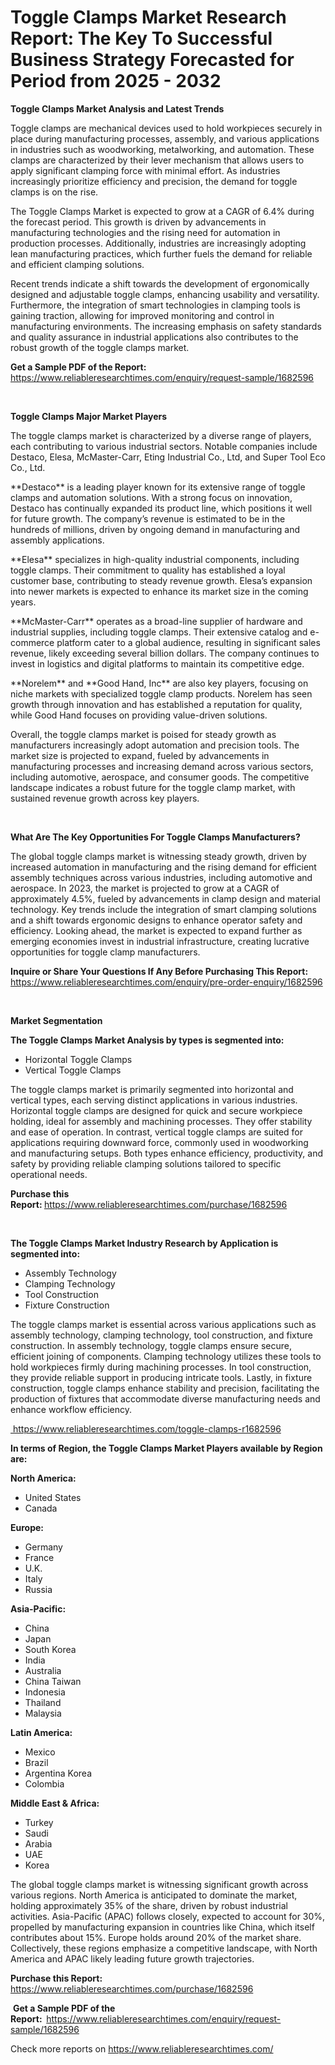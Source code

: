 <p><h1>Toggle Clamps Market Research Report: The Key To Successful Business Strategy Forecasted for Period from 2025 - 2032</h1></p><p><strong>Toggle Clamps Market Analysis and Latest Trends</strong></p>
<p><p>Toggle clamps are mechanical devices used to hold workpieces securely in place during manufacturing processes, assembly, and various applications in industries such as woodworking, metalworking, and automation. These clamps are characterized by their lever mechanism that allows users to apply significant clamping force with minimal effort. As industries increasingly prioritize efficiency and precision, the demand for toggle clamps is on the rise.</p><p>The Toggle Clamps Market is expected to grow at a CAGR of 6.4% during the forecast period. This growth is driven by advancements in manufacturing technologies and the rising need for automation in production processes. Additionally, industries are increasingly adopting lean manufacturing practices, which further fuels the demand for reliable and efficient clamping solutions.</p><p>Recent trends indicate a shift towards the development of ergonomically designed and adjustable toggle clamps, enhancing usability and versatility. Furthermore, the integration of smart technologies in clamping tools is gaining traction, allowing for improved monitoring and control in manufacturing environments. The increasing emphasis on safety standards and quality assurance in industrial applications also contributes to the robust growth of the toggle clamps market.</p></p>
<p><strong>Get a Sample PDF of the Report:&nbsp;</strong> <a href="https://www.reliableresearchtimes.com/enquiry/request-sample/1682596?utm_campaign=2310&utm_medium=2&utm_source=Github&utm_content=ia&utm_term=16022025&utm_id=toggle-clamps">https://www.reliableresearchtimes.com/enquiry/request-sample/1682596</a></p>
<p>&nbsp;</p>
<p><strong>Toggle Clamps Major Market Players</strong></p>
<p><p>The toggle clamps market is characterized by a diverse range of players, each contributing to various industrial sectors. Notable companies include Destaco, Elesa, McMaster-Carr, Eting Industrial Co., Ltd, and Super Tool Eco Co., Ltd.</p><p>**Destaco** is a leading player known for its extensive range of toggle clamps and automation solutions. With a strong focus on innovation, Destaco has continually expanded its product line, which positions it well for future growth. The company’s revenue is estimated to be in the hundreds of millions, driven by ongoing demand in manufacturing and assembly applications.</p><p>**Elesa** specializes in high-quality industrial components, including toggle clamps. Their commitment to quality has established a loyal customer base, contributing to steady revenue growth. Elesa’s expansion into newer markets is expected to enhance its market size in the coming years.</p><p>**McMaster-Carr** operates as a broad-line supplier of hardware and industrial supplies, including toggle clamps. Their extensive catalog and e-commerce platform cater to a global audience, resulting in significant sales revenue, likely exceeding several billion dollars. The company continues to invest in logistics and digital platforms to maintain its competitive edge.</p><p>**Norelem** and **Good Hand, Inc** are also key players, focusing on niche markets with specialized toggle clamp products. Norelem has seen growth through innovation and has established a reputation for quality, while Good Hand focuses on providing value-driven solutions.</p><p>Overall, the toggle clamps market is poised for steady growth as manufacturers increasingly adopt automation and precision tools. The market size is projected to expand, fueled by advancements in manufacturing processes and increasing demand across various sectors, including automotive, aerospace, and consumer goods. The competitive landscape indicates a robust future for the toggle clamp market, with sustained revenue growth across key players.</p></p>
<p>&nbsp;</p>
<p><strong>What Are The Key Opportunities For Toggle Clamps Manufacturers?</strong></p>
<p><p>The global toggle clamps market is witnessing steady growth, driven by increased automation in manufacturing and the rising demand for efficient assembly techniques across various industries, including automotive and aerospace. In 2023, the market is projected to grow at a CAGR of approximately 4.5%, fueled by advancements in clamp design and material technology. Key trends include the integration of smart clamping solutions and a shift towards ergonomic designs to enhance operator safety and efficiency. Looking ahead, the market is expected to expand further as emerging economies invest in industrial infrastructure, creating lucrative opportunities for toggle clamp manufacturers.</p></p>
<p><strong>Inquire or Share Your Questions If Any Before Purchasing This Report:</strong> <a href="https://www.reliableresearchtimes.com/enquiry/pre-order-enquiry/1682596?utm_campaign=2310&utm_medium=2&utm_source=Github&utm_content=ia&utm_term=16022025&utm_id=toggle-clamps">https://www.reliableresearchtimes.com/enquiry/pre-order-enquiry/1682596</a></p>
<p>&nbsp;</p>
<p><strong>Market Segmentation</strong></p>
<p><strong>The Toggle Clamps Market Analysis by types is segmented into:</strong></p>
<p><ul><li>Horizontal Toggle Clamps</li><li>Vertical Toggle Clamps</li></ul></p>
<p><p>The toggle clamps market is primarily segmented into horizontal and vertical types, each serving distinct applications in various industries. Horizontal toggle clamps are designed for quick and secure workpiece holding, ideal for assembly and machining processes. They offer stability and ease of operation. In contrast, vertical toggle clamps are suited for applications requiring downward force, commonly used in woodworking and manufacturing setups. Both types enhance efficiency, productivity, and safety by providing reliable clamping solutions tailored to specific operational needs.</p></p>
<p><strong>Purchase this Report:&nbsp;</strong><a href="https://www.reliableresearchtimes.com/purchase/1682596?utm_campaign=2310&utm_medium=2&utm_source=Github&utm_content=ia&utm_term=16022025&utm_id=toggle-clamps">https://www.reliableresearchtimes.com/purchase/1682596</a></p>
<p>&nbsp;</p>
<p><strong>The Toggle Clamps Market Industry Research by Application is segmented into:</strong></p>
<p><ul><li>Assembly Technology</li><li>Clamping Technology</li><li>Tool Construction</li><li>Fixture Construction</li></ul></p>
<p><p>The toggle clamps market is essential across various applications such as assembly technology, clamping technology, tool construction, and fixture construction. In assembly technology, toggle clamps ensure secure, efficient joining of components. Clamping technology utilizes these tools to hold workpieces firmly during machining processes. In tool construction, they provide reliable support in producing intricate tools. Lastly, in fixture construction, toggle clamps enhance stability and precision, facilitating the production of fixtures that accommodate diverse manufacturing needs and enhance workflow efficiency.</p></p>
<p><a href="https://www.reliableresearchtimes.com/toggle-clamps-r1682596?utm_campaign=2310&utm_medium=2&utm_source=Github&utm_content=ia&utm_term=16022025&utm_id=toggle-clamps">&nbsp;https://www.reliableresearchtimes.com/toggle-clamps-r1682596</a></p>
<p><strong>In terms of Region, the Toggle Clamps Market Players available by Region are:</strong></p>
<p>
    <p> <strong> North America: </strong>
        <ul>
            <li>United States</li>
            <li>Canada</li>
        </ul>
        </p> 
    <p> <strong> Europe: </strong>
        <ul>
            <li>Germany</li>
            <li>France</li>
            <li>U.K.</li>
            <li>Italy</li>
            <li>Russia</li>
        </ul>
        </p> 
    <p> <strong> Asia-Pacific: </strong>
        <ul>
            <li>China</li>
            <li>Japan</li>
            <li>South Korea</li>
            <li>India</li>
            <li>Australia</li>
            <li>China Taiwan</li>
            <li>Indonesia</li>
            <li>Thailand</li>
            <li>Malaysia</li>
        </ul>
        </p> 
    <p> <strong> Latin America: </strong>
        <ul>
            <li>Mexico</li>
            <li>Brazil</li>
            <li>Argentina Korea</li>
            <li>Colombia</li>
        </ul>
        </p> 
    <p> <strong> Middle East & Africa: </strong>
        <ul>
            <li>Turkey</li>
            <li>Saudi</li>
            <li>Arabia</li>
            <li>UAE</li>
            <li>Korea</li>
        </ul>
    </p>
    </p>
<p><p>The global toggle clamps market is witnessing significant growth across various regions. North America is anticipated to dominate the market, holding approximately 35% of the share, driven by robust industrial activities. Asia-Pacific (APAC) follows closely, expected to account for 30%, propelled by manufacturing expansion in countries like China, which itself contributes about 15%. Europe holds around 20% of the market share. Collectively, these regions emphasize a competitive landscape, with North America and APAC likely leading future growth trajectories.</p></p>
<p><strong>Purchase this Report: </strong><a href="https://www.reliableresearchtimes.com/purchase/1682596?utm_campaign=2310&utm_medium=2&utm_source=Github&utm_content=ia&utm_term=16022025&utm_id=toggle-clamps">https://www.reliableresearchtimes.com/purchase/1682596</a></p>
<p>&nbsp;<strong>Get a Sample PDF of the Report:&nbsp;&nbsp;</strong><a href="https://www.reliableresearchtimes.com/enquiry/request-sample/1682596?utm_campaign=2310&utm_medium=2&utm_source=Github&utm_content=ia&utm_term=16022025&utm_id=toggle-clamps">https://www.reliableresearchtimes.com/enquiry/request-sample/1682596</a></p>
<p><strong></strong></p>
<p>Check more reports on <a href="https://www.reliableresearchtimes.com/?utm_campaign=2310&utm_medium=2&utm_source=Github&utm_content=ia&utm_term=16022025&utm_id=toggle-clamps">https://www.reliableresearchtimes.com/</a></p>